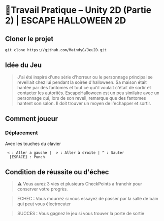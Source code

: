 # 📝Travail Pratique – Unity 2D (Partie 2) | ESCAPE HALLOWEEN 2D 

## Cloner le projet 
```
git clone https://github.com/MaindyG/Jeu2D.git
```


## Idée du Jeu
> J'ai été inspiré d'une série d'horreur ou le personnage principal se reveillait chez lui pendant la soirée d'halloween. Sa maison était hantée par des fantomes et tout ce qui'il voulait c'était de sortir et contacter les autorités.
> EscapeHalloween est un peu similaire avec un personnage qui, lors de son reveil, remarque que des fantomes hantent son salon. Il doit trouver un moyen de l'echapper et sortir.



## Comment joueur

### Déplacement
Avec les touches du clavier 
```
 < : Aller a gauche |  > : Aller à droite | ^ : Sauter 
  [ESPACE] : Punch
```


## Condition de réussite ou d'échec
> ⚠️ Vous aurez 3 vies et plusieurs CheckPoints a franchir pour conserver votre progrès. 

> ECHEC : Vous mourrez si vous essayez de passer par la salle de bain qui peut vous électrocuter

> SUCCES : Vous gagnez le jeu si vous trouver la porte de sortie
